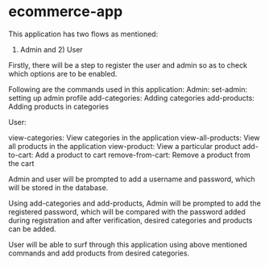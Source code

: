 # ecommerce-app
This application has two flows as mentioned:
1) Admin and 2) User

Firstly, there will be a step to register the user and admin so as to check which options are to be enabled.

Following are the commands used in this application:
Admin:
set-admin: setting up admin profile
add-categories: Adding categories
add-products: Adding products in categories

User: 

view-categories: View categories in the application
view-all-products: View all products in the application
view-product: View a particular product
add-to-cart: Add a product to cart
remove-from-cart: Remove a product from the cart

Admin and user will be prompted to add a username and password, which will be stored in the database.

Using add-categories and add-products, Admin will be prompted to add the registered password, which will be compared with the password added during registration and after verification, desired categories and products can be added.

User will be able to surf through this application using above mentioned commands and add products from desired categories.

